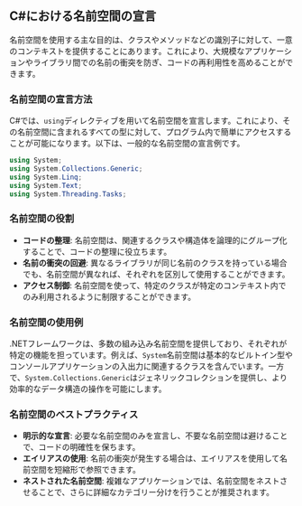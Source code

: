 ## C#における名前空間の宣言

名前空間を使用する主な目的は、クラスやメソッドなどの識別子に対して、一意のコンテキストを提供することにあります。これにより、大規模なアプリケーションやライブラリ間での名前の衝突を防ぎ、コードの再利用性を高めることができます。

### 名前空間の宣言方法

C#では、`using`ディレクティブを用いて名前空間を宣言します。これにより、その名前空間に含まれるすべての型に対して、プログラム内で簡単にアクセスすることが可能になります。以下は、一般的な名前空間の宣言例です。

```csharp
using System;
using System.Collections.Generic;
using System.Linq;
using System.Text;
using System.Threading.Tasks;
```

### 名前空間の役割

- **コードの整理**: 名前空間は、関連するクラスや構造体を論理的にグループ化することで、コードの整理に役立ちます。
- **名前の衝突の回避**: 異なるライブラリが同じ名前のクラスを持っている場合でも、名前空間が異なれば、それぞれを区別して使用することができます。
- **アクセス制御**: 名前空間を使って、特定のクラスが特定のコンテキスト内でのみ利用されるように制限することができます。

### 名前空間の使用例

.NETフレームワークは、多数の組み込み名前空間を提供しており、それぞれが特定の機能を担っています。例えば、`System`名前空間は基本的なビルトイン型やコンソールアプリケーションの入出力に関連するクラスを含んでいます。一方で、`System.Collections.Generic`はジェネリックコレクションを提供し、より効率的なデータ構造の操作を可能にします。

### 名前空間のベストプラクティス

- **明示的な宣言**: 必要な名前空間のみを宣言し、不要な名前空間は避けることで、コードの明確性を保ちます。
- **エイリアスの使用**: 名前の衝突が発生する場合は、エイリアスを使用して名前空間を短縮形で参照できます。
- **ネストされた名前空間**: 複雑なアプリケーションでは、名前空間をネストさせることで、さらに詳細なカテゴリー分けを行うことが推奨されます。